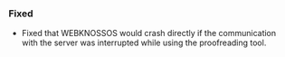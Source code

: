 ### Fixed
- Fixed that WEBKNOSSOS would crash directly if the communication with the server was interrupted while using the proofreading tool.
